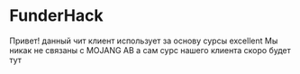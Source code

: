 # FunderHack
Привет! данный чит клиент использует за основу сурсы excellent 
Мы никак не связаны с MOJANG AB а сам сурс нашего клиента скоро будет тут
